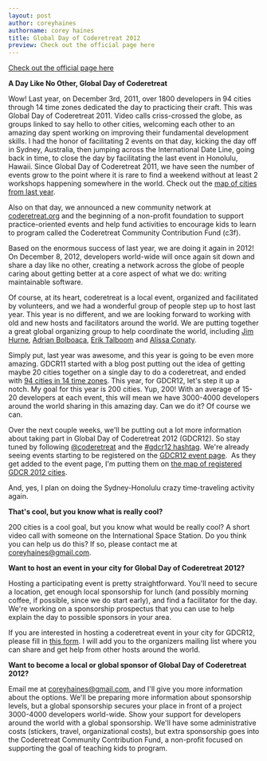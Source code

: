 ```yaml
---
layout: post
author: coreyhaines
authorname: corey haines
title: Global Day of Coderetreat 2012
preview: Check out the official page here
---
```

[Check out the official page here](http://gdcr.coderetreat.org/)

**A Day Like No Other, Global Day of Coderetreat**

Wow! Last year, on December 3rd, 2011, over 1800 developers in 94 cities through 14 time zones dedicated the day to practicing their craft. This was Global Day of Coderetreat 2011. Video calls criss-crossed the globe, as groups linked to say hello to other cities, welcoming each other to an amazing day spent working on improving their fundamental development skills. I had the honor of facilitating 2 events on that day, kicking the day off in Sydney, Australia, then jumping across the International Date Line, going back in time, to close the day by facilitating the last event in Honolulu, Hawaii. Since Global Day of Coderetreat 2011, we have seen the number of events grow to the point where it is rare to find a weekend without at least 2 workshops happening somewhere in the world. Check out the [map of cities from last year](https://maps.google.com/maps/ms?msid=211858429594081017615.0004b0b076e7ed3148f35&msa=0&ll=13.007757,146.540268&spn=150.880909,12.304688).

Also on that day, we announced a new community network at [coderetreat.org](http://www.coderetreat.org) and the beginning of a non-profit foundation to support practice-oriented events and help fund activities to encourage kids to learn to program called the Coderetreat Community Contribution Fund (c3f).

Based on the enormous success of last year, we are doing it again in 2012! On December 8, 2012, developers world-wide will once again sit down and share a day like no other, creating a network across the globe of people caring about getting better at a core aspect of what we do: writing maintainable software.

Of course, at its heart, coderetreat is a local event, organized and facilitated by volunteers, and we had a wonderful group of people step up to host last year. This year is no different, and we are looking forward to working with old and new hosts and facilitators around the world. We are putting together a great global organizing group to help coordinate the world, including [Jim Hurne](https://twitter.com/jthurne), [Adrian Bolboaca](https://twitter.com/adibolb), [Erik Talboom](https://twitter.com/talboomerik) and [Alissa Conaty](https://twitter.com/volunteerjunkie).

Simply put, last year was awesome, and this year is going to be even more amazing. GDCR11 started with a blog post putting out the idea of getting maybe 20 cities together on a single day to do a coderetreat, and ended with [94 cities in 14 time zones](https://maps.google.com/maps/ms?msid=211858429594081017615.0004b0b076e7ed3148f35&msa=0&ll=13.007757,146.540268&spn=150.880909,12.304688). This year, for GDCR12, let's step it up a notch. My goal for this year is 200 cities. Yup, 200! With an average of 15-20 developers at each event, this will mean we have 3000-4000 developers around the world sharing in this amazing day. Can we do it? Of course we can.

Over the next couple weeks, we'll be putting out a lot more information about taking part in Global Day of Coderetreat 2012 (GDCR12). So stay tuned by following [@coderetreat](https://twitter.com/coderetreat) and the [#gdcr12 hashtag](https://twitter.com/#!/search/?q=%23gdcr12). We're already seeing events starting to be registered on the [GDCR12 event page](http://coderetreat.org/events/event/listByDate?date=2012-12-8).  As they get added to the event page, I'm putting them on [the map of registered GDCR 2012 cities](https://maps.google.com/maps/ms?msid=211858429594081017615.0004c84674c62aa900e06&msa=0).

And, yes, I plan on doing the Sydney-Honolulu crazy time-traveling activity again.

**That's cool, but you know what is really cool?**

200 cities is a cool goal, but you know what would be really cool? A short video call with someone on the International Space Station. Do you think you can help us do this? If so, please contact me at [coreyhaines@gmail.com](mailto:coreyhaines+gdcr12@gmail.com).

**Want to host an event in your city for Global Day of Coderetreat 2012?**

Hosting a participating event is pretty straightforward. You'll need to secure a location, get enough local sponsorship for lunch (and possibly morning coffee, if possible, since we do start early), and find a facilitator for the day. We're working on a sponsorship prospectus that you can use to help explain the day to possible sponsors in your area.

If you are interested in hosting a coderetreat event in your city for GDCR12, please fill in [this form](https://docs.google.com/spreadsheet/viewform?formkey=dGpyc2wzT1pNeFhKcmlaOE94bGJlc3c6MQ#gid=0). I will add you to the organizers mailing list where you can share and get help from other hosts around the world.

**Want to become a local or global sponsor of Global Day of Coderetreat 2012?**

Email me at [coreyhaines@gmail.com](mailto:coreyhaines+gdcr12@gmail.com), and I'll give you more information about the options. We'll be preparing more information about sponsorship levels, but a global sponsorship secures your place in front of a project 3000-4000 developers world-wide. Show your support for developers around the world with a global sponsorship. We'll have some administrative costs (stickers, travel, organizational costs), but extra sponsorship goes into the Coderetreat Community Contribution Fund, a non-profit focused on supporting the goal of teaching kids to program.